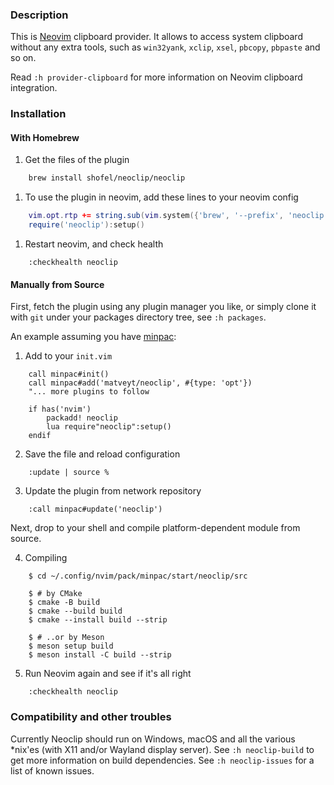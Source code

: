 ### Description

This is [Neovim](https://neovim.io) clipboard provider. It allows to access system
clipboard without any extra tools, such as `win32yank`, `xclip`, `xsel`, `pbcopy`,
`pbpaste` and so on.

Read `:h provider-clipboard` for more information on Neovim clipboard integration.

### Installation

#### With Homebrew

1. Get the files of the plugin
``` sh
    brew install shofel/neoclip/neoclip
```
1. To use the plugin in neovim, add these lines to your neovim config
``` lua
    vim.opt.rtp += string.sub(vim.system({'brew', '--prefix', 'neoclip'}):wait().stdout, 1, -2)
    require('neoclip'):setup()
```
1. Restart neovim, and check health
``` vim
    :checkhealth neoclip
```

#### Manually from Source

First, fetch the plugin using any plugin manager you like, or simply clone it with `git`
under your packages directory tree, see `:h packages`.

An example assuming you have [minpac](https://github.com/k-takata/minpac):

1. Add to your `init.vim`
```
    call minpac#init()
    call minpac#add('matveyt/neoclip', #{type: 'opt'})
    "... more plugins to follow

    if has('nvim')
        packadd! neoclip
        lua require"neoclip":setup()
    endif
```

2. Save the file and reload configuration
```
    :update | source %
```

3.  Update the plugin from network repository
```
    :call minpac#update('neoclip')
```

Next, drop to your shell and compile platform-dependent module from source.

4. Compiling
```
    $ cd ~/.config/nvim/pack/minpac/start/neoclip/src

    $ # by CMake
    $ cmake -B build
    $ cmake --build build
    $ cmake --install build --strip

    $ # ..or by Meson
    $ meson setup build
    $ meson install -C build --strip
```

5. Run Neovim again and see if it's all right
```
    :checkhealth neoclip
```

### Compatibility and other troubles

Currently Neoclip should run on Windows, macOS and all the various \*nix'es (with X11
and/or Wayland display server). See `:h neoclip-build` to get more information on build
dependencies. See `:h neoclip-issues` for a list of known issues.

